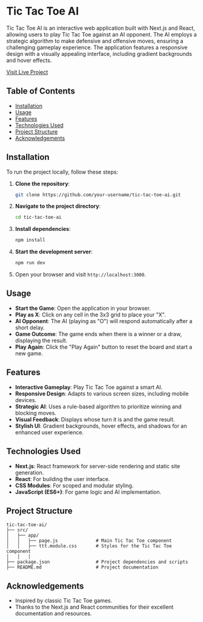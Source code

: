 # Tic Tac Toe AI

Tic Tac Toe AI is an interactive web application built with Next.js and React, allowing users to play Tic Tac Toe against an AI opponent. The AI employs a strategic algorithm to make defensive and offensive moves, ensuring a challenging gameplay experience. The application features a responsive design with a visually appealing interface, including gradient backgrounds and hover effects.

[Visit Live Project](https://mrishikreddy.github.io/rishik.tech.projects/ticTacToe)

## Table of Contents
- [Installation](#installation)
- [Usage](#usage)
- [Features](#features)
- [Technologies Used](#technologies-used)
- [Project Structure](#project-structure)
- [Acknowledgements](#acknowledgements)

## Installation
To run the project locally, follow these steps:

1. **Clone the repository**:
   ```bash
   git clone https://github.com/your-username/tic-tac-toe-ai.git
   ```

2. **Navigate to the project directory**:
   ```bash
   cd tic-tac-toe-ai
   ```

3. **Install dependencies**:
   ```bash
   npm install
   ```

4. **Start the development server**:
   ```bash
   npm run dev
   ```

5. Open your browser and visit `http://localhost:3000`.

## Usage
- **Start the Game**: Open the application in your browser.
- **Play as X**: Click on any cell in the 3x3 grid to place your "X".
- **AI Opponent**: The AI (playing as "O") will respond automatically after a short delay.
- **Game Outcome**: The game ends when there is a winner or a draw, displaying the result.
- **Play Again**: Click the "Play Again" button to reset the board and start a new game.

## Features
- **Interactive Gameplay**: Play Tic Tac Toe against a smart AI.
- **Responsive Design**: Adapts to various screen sizes, including mobile devices.
- **Strategic AI**: Uses a rule-based algorithm to prioritize winning and blocking moves.
- **Visual Feedback**: Displays whose turn it is and the game result.
- **Stylish UI**: Gradient backgrounds, hover effects, and shadows for an enhanced user experience.

## Technologies Used
- **Next.js**: React framework for server-side rendering and static site generation.
- **React**: For building the user interface.
- **CSS Modules**: For scoped and modular styling.
- **JavaScript (ES6+)**: For game logic and AI implementation.

## Project Structure
```plaintext
tic-tac-toe-ai/
├── src/
│   ├── app/
│   │   ├── page.js              # Main Tic Tac Toe component
│   │   ├── ttt.module.css       # Styles for the Tic Tac Toe component
│   │   │   
├── package.json                 # Project dependencies and scripts
├── README.md                    # Project documentation
```

## Acknowledgements
- Inspired by classic Tic Tac Toe games.
- Thanks to the Next.js and React communities for their excellent documentation and resources.
